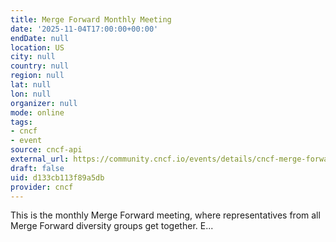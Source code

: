 ```yaml
---
title: Merge Forward Monthly Meeting
date: '2025-11-04T17:00:00+00:00'
endDate: null
location: US
city: null
country: null
region: null
lat: null
lon: null
organizer: null
mode: online
tags:
- cncf
- event
source: cncf-api
external_url: https://community.cncf.io/events/details/cncf-merge-forward-presents-merge-forward-monthly-meeting-2025-11-04/
draft: false
uid: d133cb113f89a5db
provider: cncf
---
```

This is the monthly Merge Forward meeting, where representatives from all Merge Forward diversity groups get together. E...
